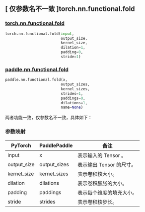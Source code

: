 ## [ 仅参数名不一致 ]torch.nn.functional.fold

### [torch.nn.functional.fold](https://pytorch.org/docs/stable/generated/torch.nn.functional.fold.html?highlight=functional+fold#torch.nn.functional.fold)

```python
torch.nn.functional.fold(input,
                         output_size,
                         kernel_size,
                         dilation=1,
                         padding=0,
                         stride=1)
```

### [paddle.nn.functional.fold](https://www.paddlepaddle.org.cn/documentation/docs/zh/develop/api/paddle/nn/functional/fold_cn.html)

```python
paddle.nn.functional.fold(x,
                         output_sizes,
                         kernel_sizes,
                         strides=1,
                         paddings=0,
                         dilations=1,
                         name=None)
```

两者功能一致，仅参数名不一致，具体如下：
### 参数映射

| PyTorch       | PaddlePaddle | 备注                                                   |
| ------------- | ------------ | ------------------------------------------------------ |
| input           | x           | 表示输入的 Tensor 。               |
| output_size           | output_sizes           | 表示输出 Tensor 的尺寸。               |
| kernel_size          | kernel_sizes          | 表示卷积核大小。               |
| dilation           | dilations           | 表示卷积膨胀的大小。               |
| padding          | paddings          | 表示每个维度的填充大小。        |
| stride           | strides           | 表示卷积核步长。               |
